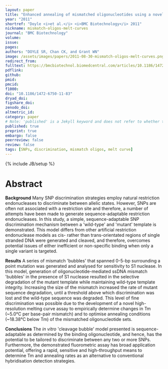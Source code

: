 ```yaml
---
layout: paper
title: "Enhanced annealing of mismatched oligonucleotides using a novel melting curve assay allows efficient in vitro discrimination and restriction of a single nucleotide polymorphism"
year: "2011"
shortref: "Doyle <i>et al.</i> <i>BMC Biotechnology</i> 2011"
nickname: mismatch-oligos-melt-curves
journal: "BMC Biotechnology"
volume: 
issue:
pages: 
authors: "DOYLE SR, Chan CK, and Grant WN"
image: /assets/images/papers/2011-08-30-mismatch-oligos-melt-curves.png
redirect_from: 
fulltext: https://bmcbiotechnol.biomedcentral.com/articles/10.1186/1472-6750-11-83
pdflink: 
github: 
pmid: 
pmcid: 
f1000: 
doi: "10.1186/1472-6750-11-83"
dryad_doi:
figshare_doi: 
zenodo_doi: 
altmetric_id: 
category: paper
# Note: 'published' is a Jekyll keyword and does not refer to whether the paper is published, but rather to whether this Markdown should be part of the rendered site.
published: true
preprint: true
embargo: false	
peerreview: false
review: false
tags: [SNPs, discrimination, mismatch oligos, melt curve]
---
```

{% include JB/setup %}

# Abstract 

**Background**
Many SNP discrimination strategies employ natural restriction endonucleases to discriminate between allelic states. However, SNPs are often not associated with a restriction site and therefore, a number of attempts have been made to generate sequence-adaptable restriction endonucleases. In this study, a simple, sequence-adaptable SNP discrimination mechanism between a 'wild-type' and 'mutant' template is demonstrated. This model differs from other artificial restriction endonuclease models as cis- rather than trans-orientated regions of single stranded DNA were generated and cleaved, and therefore, overcomes potential issues of either inefficient or non-specific binding when only a single variant is targeted.

**Results**
A series of mismatch 'bubbles' that spanned 0-5-bp surrounding a point mutation was generated and analysed for sensitivity to S1 nuclease. In this model, generation of oligonucleotide-mediated ssDNA mismatch 'bubbles' in the presence of S1 nuclease resulted in the selective degradation of the mutant template while maintaining wild-type template integrity. Increasing the size of the mismatch increased the rate of mutant sequence degradation, until a threshold above which discrimination was lost and the wild-type sequence was degraded. This level of fine discrimination was possible due to the development of a novel high-resolution melting curve assay to empirically determine changes in Tm (~5.0°C per base-pair mismatch) and to optimise annealing conditions (~18.38°C below Tm) of the mismatched oligonucleotide sets.

**Conclusions**
The *in vitro* 'cleavage bubble' model presented is sequence-adaptable as determined by the binding oligonucleotide, and hence, has the potential to be tailored to discriminate between any two or more SNPs. Furthermore, the demonstrated fluorometric assay has broad application potential, offering a rapid, sensitive and high-throughput means to determine Tm and annealing rates as an alternative to conventional hybridisation detection strategies.


